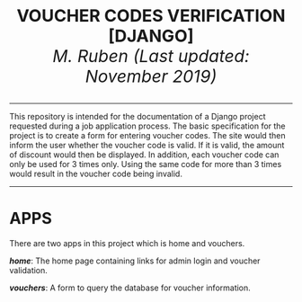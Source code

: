 <htmml>
<p align="center" style = "font-size:30">
  <b> VOUCHER CODES VERIFICATION [DJANGO] </b><br>
  <i> M. Ruben (Last updated: November 2019) </i><br>
</p>
<hr>
<p>This repository is intended for the documentation of a Django project requested during a job application process. 
The basic specification for the project is to create a form for entering voucher codes. The site would then inform the user whether the voucher code is valid.
If it is valid, the amount of discount would then be displayed. In addition, each voucher code can only be used for 3 times only.
Using the same code for more than 3 times would result in the voucher code being invalid.</p> 
<hr>
</html>

# APPS
There are two apps in this project which is home and vouchers.

***home***: The home page containing links for admin login and voucher validation.

***vouchers***: A form to query the database for voucher information.

